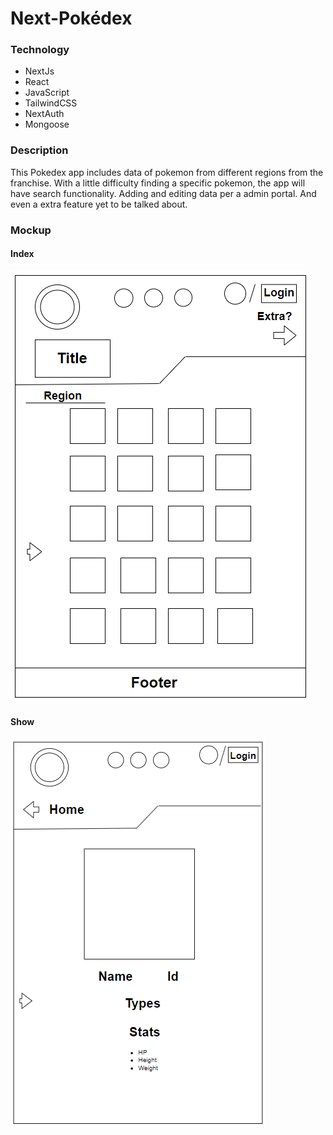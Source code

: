 # Next-Pokédex

### Technology
- NextJs
- React
- JavaScript
- TailwindCSS
- NextAuth
- Mongoose

### Description
This Pokedex app includes data of pokemon from different regions from the franchise. With a little difficulty finding a specific pokemon, the app will have search functionality. Adding and editing data per a admin portal. And even a extra feature yet to be talked about. 

### Mockup
#### Index
![Index](./public/images/Home.png)

#### Show
![Show](./public/images/Show.png)